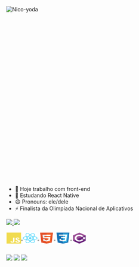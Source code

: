 <img align="right" alt="Nico-yoda" height="480" width="600" src="https://1.bp.blogspot.com/-2s7KEKQXE5Y/XgBnpZVYByI/AAAAAAAAMDE/ZDu7dDxbWxs-ZZIm_BoOX8HtoYDcuqMxgCLcBGAsYHQ/s1600/10%2BStatic%2BShock%2B%2528Super%2BChoque%2529%2Bhttpsnegro-geek-nerd.blogspot.com.gif">
  
- 🔭 Hoje trabalho com front-end
- 🌱 Estudando React Native
- 😄 Pronouns: ele/dele
- ⚡ Finalista da Olimpíada Nacional de Aplicativos
<div>
  <a href="https://github.com/NicollasIsaac">
  <img height="180em" src="https://github-readme-stats.vercel.app/api?username=nicollasisaac&show_iconstrue&theme=dracula&include_all_commits=true&count_private=true"/>
  <img height="180em" src="https://github-readme-stats.vercel.app/api/top-langs/?username=nicollasisaac&layout=compact&langs_count=16&show_iconstrue&theme=dracula&include_all_commits=true&count_private=true"/>
</div>
 <div style="display: inline_block"><br>
  <img align="center" alt="Nico-Js" height="30" width="40" src="https://raw.githubusercontent.com/devicons/devicon/master/icons/javascript/javascript-plain.svg">
  <img align="center" alt="Nico-React" height="30" width="40" src="https://raw.githubusercontent.com/devicons/devicon/master/icons/react/react-original.svg">
  <img align="center" alt="Nico-HTML" height="30" width="40" src="https://raw.githubusercontent.com/devicons/devicon/master/icons/html5/html5-original.svg">
  <img align="center" alt="Nico-CSS" height="30" width="40" src="https://raw.githubusercontent.com/devicons/devicon/master/icons/css3/css3-original.svg">
  <img align="center" alt="Nico-Csharp" height="30" width="40" src="https://raw.githubusercontent.com/devicons/devicon/master/icons/csharp/csharp-original.svg">
</div>

  ##
 <div>
  <a href="https://instagram.com/nicollas.isaac9" target="_blank"><img src="https://img.shields.io/badge/-Instagram-%23E4405F?style=for-the-badge&logo=instagram&logoColor=white" target="_blank"></a>
  <a href = "mailto:nicollasisaac012@gmail.com"><img src="https://img.shields.io/badge/-Gmail-%23333?style=for-the-badge&logo=gmail&logoColor=white" target="_blank"></a>
  <a href="https://www.linkedin.com/in/nicollas-isaac/" target="_blank"><img src="https://img.shields.io/badge/-LinkedIn-%230077B5?style=for-the-badge&logo=linkedin&logoColor=white" target="_blank"></a> 
</div>
 
   

 
